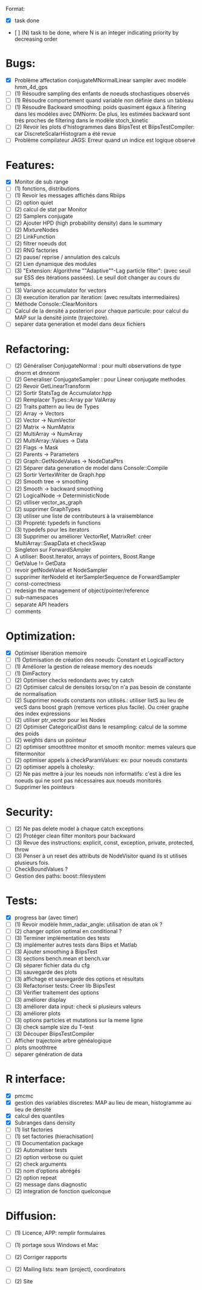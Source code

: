Format:
- [x] task done
- [ ] (N) task to be done, where N is an integer indicating priority by decreasing order

Bugs:
=====  
- [x] Problème affectation conjugateMNormalLinear sampler avec modèle hmm_4d_gps 
- [ ] (1) Résoudre sampling des enfants de noeuds stochastiques observés 
- [ ] (1) Résoudre comportement quand variable non définie dans un tableau 
- [ ] (1) Résoudre Backward smoothing: poids quasiment égaux à filtering dans les modèles avec DMNorm: De plus, les estimées backward sont trés proches de filtering dans le modèle stoch_kinetic
- [ ] (2) Revoir les plots d'histogrammes dans BiipsTest et BiipsTestCompiler: car DiscreteScalarHistogram a été revue
- [ ] Problème compilateur JAGS: Erreur quand un indice est logique observé
 
Features:
=========   
- [x] Monitor de sub range 
- [ ] (1) fonctions, distributions 
- [ ] (1) Revoir les messages affichés dans Rbiips 
- [ ] (2) option quiet 
- [ ] (2) calcul de stat par Monitor 
- [ ] (2) Samplers conjugate 
- [ ] (2) Ajouter HPD (high probability density) dans le summary 
- [ ] (2) MixtureNodes 
- [ ] (2) LinkFunction 
- [ ] (2) filtrer noeuds dot 
- [ ] (2) RNG factories 
- [ ] (2) pause/ reprise / annulation des calculs 
- [ ] (2) Lien dynamique des modules 
- [ ] (3) "Extension: Algorithme ""Adaptive""-Lag particle filter": (avec seuil sur ESS des itérations passées). Le seuil doit changer au cours du temps.
- [ ] (3) Variance accumulator for vectors 
- [ ] (3) execution iteration par iteration: (avec resultats intermediaires)
- [ ] Méthode Console::ClearMonitors 
- [ ] Calcul de la densité a posteriori pour chaque particule: pour calcul du MAP sur la densité jointe (trajectoire).
- [ ] separer data generation et model dans deux fichiers 
 
Refactoring:
=====   
- [ ] (2) Généraliser ConjugateNormal : pour multi observations de type dnorm et dmnorm
- [ ] (2) Generaliser ConjugateSampler : pour Linear conjugate methodes
- [ ] (2) Revoir GetLinearTransform 
- [ ] (2) Sortir StatsTag de Accumulator.hpp 
- [ ] (2) Remplacer Types<Scalar>::Array par ValArray 
- [ ] (2) Traits pattern au lieu de Types 
- [ ] (2) Array -> Vectors 
- [ ] (2) Vector -> NumVector 
- [ ] (2) Matrix -> NumMatrix 
- [ ] (2) MultiArray -> NumArray 
- [ ] (2) MultiArray::Values -> Data 
- [ ] (2) Flags -> Mask 
- [ ] (2) Parents -> Parameters 
- [ ] (2) Graph::GetNodeValues -> NodeDataPtrs 
- [ ] (2) Séparer data generation de model dans Console::Compile 
- [ ] (2) Sortir VertexWriter de Graph.hpp 
- [ ] (2) Smooth tree -> smoothing 
- [ ] (2) Smooth -> backward smoothing 
- [ ] (2) LogicalNode -> DeterministicNode 
- [ ] (2) utiliser vector_as_graph 
- [ ] (2) supprimer GraphTypes 
- [ ] (3) utiliser une liste de contributeurs à la vraisemblance 
- [ ] (3) Propreté: typedefs in functions 
- [ ] (3) typedefs pour les iterators 
- [ ] (3) Supprimer ou améliorer VectorRef, MatrixRef: créer MultiArray::SwapData et checkSwap
- [ ] Singleton sur ForwardSAmpler 
- [ ] A utiliser: Boost.Iterator, arrays of pointers, Boost.Range 
- [ ] GetValue != GetData 
- [ ] revoir getNodeValue et NodeSampler 
- [ ] supprimer iterNodeId et iterSamplerSequence de ForwardSampler 
- [ ] const-correctness
- [ ] redesign the management of object/pointer/reference
- [ ] sub-namespaces
- [ ] separate API headers
- [ ] comments

Optimization:
=============   
- [x] Optimiser liberation memoire 
- [ ] (1) Optimisation de création des noeuds: Constant et LogicalFactory
- [ ] (1) Améliorer la gestion de release memory des noeuds 
- [ ] (1) DimFactory 
- [ ] (2) Optimiser checks redondants avec try catch 
- [ ] (2) Optimiser calcul de densités lorsqu'on n'a pas besoin de constante de normalisation 
- [ ] (2) Supprimer noeuds constants non utilisés.: utiliser listS au lieu de vecS dans boost graph (remove vertices plus facile). Ou créer graphe des index expressions
- [ ] (2) utiliser ptr_vector pour les Nodes 
- [ ] (2) Optimiser CategoricalDist dans le resampling: calcul de la somme des poids
- [ ] (2) weights dans un pointeur 
- [ ] (2) optimiser smoothtree monitor et smooth monitor: memes valeurs que filtermonitor
- [ ] (2) optimiser appels à checkParamValues: ex: pour noeuds constants
- [ ] (2) optimiser appels à cholesky: 
- [ ] (2) Ne pas mettre à jour les noeuds non informatifs: c'est à dire les noeuds qui ne sont pas nécessaires aux noeuds monitorés
- [ ] Supprimer les pointeurs 

Security:
=========   
- [ ] (2) Ne pas delete model à chaque catch exceptions 
- [ ] (2) Protéger clean filter monitors pour backward 
- [ ] (3) Revue des instructions: explicit, const, exception, private, protected, throw
- [ ] (3) Penser à un reset des attributs de NodeVisitor quand ils st utilisés plusieurs fois. 
- [ ] CheckBoundValues ? 
- [ ] Gestion des paths: boost::filesystem

Tests:
======   
- [x] progress bar (avec timer) 
- [ ] (1) Revoir modèle hmm_radar_angle: utilisation de atan ok ?
- [ ] (2) changer option optimal en conditional ? 
- [ ] (3) Terminer implémentation des tests 
- [ ] (3) implémenter autres tests dans Biips et Matlab 
- [ ] (3) Ajouter smoothing à BiipsTest 
- [ ] (3) sections bench.mean et bench.var 
- [ ] (3) séparer fichier data du cfg 
- [ ] (3) sauvegarde des plots 
- [ ] (3) affichage et sauvegarde des options et résultats 
- [ ] (3) Refactoriser tests: Creer lib BiipsTest 
- [ ] (3) Vérifier traitement des options 
- [ ] (3) améliorer display 
- [ ] (3) améliorer data input: check si plusieurs valeurs 
- [ ] (3) améliorer plots 
- [ ] (3) options particles et mutations sur la meme ligne 
- [ ] (3) check sample size du T-test 
- [ ] (3) Découper BiipsTestCompiler 
- [ ] Afficher trajectoire arbre généalogique 
- [ ] plots smoothtree 
- [ ] séparer génération de data 

R interface:
============   
- [x] pmcmc 
- [x] gestion des variables discretes: MAP au lieu de mean, histogramme au lieu de densité
- [x] calcul des quantiles 
- [x] Subranges dans density 
- [ ] (1) list factories 
- [ ] (1) set factories (hierachisation) 
- [ ] (1) Documentation package 
- [ ] (2) Automatiser tests 
- [ ] (2) option verbose ou quiet 
- [ ] (2) check arguments 
- [ ] (2) nom d’options abrégés 
- [ ] (2) option repeat 
- [ ] (2) message dans diagnostic 
- [ ] (2) integration de fonction quelconque 

Diffusion:
==========  
- [ ] (1) Licence, APP: remplir formulaires
- [ ] (1) portage sous Windows et Mac 
- [ ] (2) Corriger rapports 
- [ ] (2) Mailing lists: team (project), coordinators
- [ ] (2) Site

